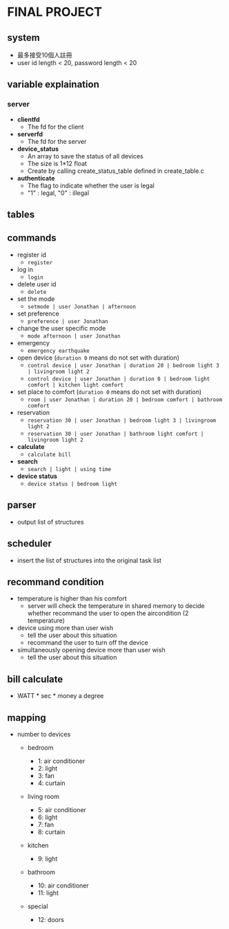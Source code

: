 # FINAL PROJECT
## system
- 最多接受10個人註冊
- user id length < 20, password length < 20 
## variable explaination

### server
- **clientfd**
    - The fd for the client
- **serverfd**
    - The fd for the server
- **device_status**
    - An array to save the status of all devices
    - The size is 1*12 float
    - Create by calling create_status_table defined in create_table.c
- **authenticate**
    - The flag to indicate whether the user is legal
    - "1" : legal, "0" : illegal
## tables

## commands
- register id
    - `register`
- log in
    - `login`
- delete user id
    - `delete`
- set the mode
    - `setmode | user Jonathan | afternoon`
- set preference
    - `preference | user Jonathan`
- change the user specific mode
    - `mode afternoon | user Jonathan`
- emergency
    - `emergency earthquake`
- open device (`duration 0` means do not set with duration)
    - `control device | user Jonathan | duration 20 | bedroom light 3 | livingroom light 2`
    - `control device | user Jonathan | duration 0 | bedroom light comfort | kitchen light comfort`
- set place to comfort (`duration 0` means do not set with duration)
    - `room | user Jonathan | duration 20 | bedroom comfort | bathroom comfort`
- reservation
    - `reservation 30 | user Jonathan | bedroom light 3 | livingroom light 2`
    - `reservation 30 | user Jonathan | bathroom light comfort | livingroom light 2`
- **calculate**
    - `calculate bill`
- **search**
    - `search | light | using time`
- **device status**
    - `device status | bedroom light`

## parser
- output list of structures

## scheduler 
- insert the list of structures into the original task list

## recommand condition
- temperature is higher than his comfort
    - server will check the temperature in shared memory to decide whether recommand the user to open the aircondition (2 temperature)
- device using more than user wish
    - tell the user about this situation
    - recommand the user to turn off the device
- simultaneously opening device more than user wish
    - tell the user about this situation

## bill calculate
- WATT * sec * money a degree

## mapping
- number to devices
    - bedroom
        - 1: air conditioner
        - 2: light
        - 3: fan
        - 4: curtain

    - living room
        - 5: air conditioner
        - 6: light
        - 7: fan
        - 8: curtain

    - kitchen
        - 9: light

    - bathroom
        - 10: air conditioner
        - 11: light

    - special
        - 12: doors
